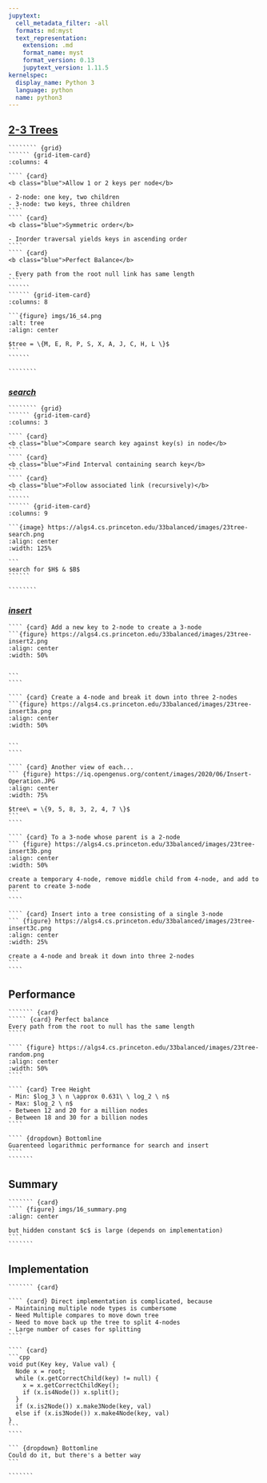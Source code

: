 ```yaml
---
jupytext:
  cell_metadata_filter: -all
  formats: md:myst
  text_representation:
    extension: .md
    format_name: myst
    format_version: 0.13
    jupytext_version: 1.11.5
kernelspec:
  display_name: Python 3
  language: python
  name: python3
---
```


<style>
  .red {color:red}
  .blue {color:#7cc7f9}
  .dblue {color:#011636}
  .green {color:green}
  .orange {color:orangered}
  .purple {color:purple}
  .brown {color:brown}
  iframe {width: 100%; height: 800px}
</style>

## [2-3 Trees](https://www.geeksforgeeks.org/2-3-trees-search-and-insert/)

````````` {div} full-width
```````` {grid}
`````` {grid-item-card}
:columns: 4

```` {card}
<b class="blue">Allow 1 or 2 keys per node</b>

- 2-node: one key, two children
- 3-node: two keys, three children
````
```` {card}
<b class="blue">Symmetric order</b>

- Inorder traversal yields keys in ascending order
````
```` {card}
<b class="blue">Perfect Balance</b>

- Every path from the root null link has same length
````
``````
`````` {grid-item-card}
:columns: 8

```{figure} imgs/16_s4.png
:alt: tree
:align: center

$tree = \{M, E, R, P, S, X, A, J, C, H, L \}$
```
``````

````````
`````````

### [$search$](https://www.geeksforgeeks.org/k-ary-heap/?ref=gcse)

````````` {div} full-width
```````` {grid}
`````` {grid-item-card}
:columns: 3

```` {card} 
<b class="blue">Compare search key against key(s) in node</b>
````
```` {card} 
<b class="blue">Find Interval containing search key</b>
````
```` {card}
<b class="blue">Follow associated link (recursively)</b>
````
``````
`````` {grid-item-card}
:columns: 9

```{image} https://algs4.cs.princeton.edu/33balanced/images/23tree-search.png
:align: center
:width: 125%

```
search for $H$ & $B$
``````

````````
`````````

### [$insert$](https://youtu.be/bhKixY-cZHE)

````` {div} full-width
```` {card} Add a new key to 2-node to create a 3-node
```{figure} https://algs4.cs.princeton.edu/33balanced/images/23tree-insert2.png
:align: center
:width: 50%


```
````
`````

````` {div} full-width
```` {card} Create a 4-node and break it down into three 2-nodes
```{figure} https://algs4.cs.princeton.edu/33balanced/images/23tree-insert3a.png
:align: center
:width: 50%


```
````
`````

````` {div} full-width
```` {card} Another view of each...
``` {figure} https://iq.opengenus.org/content/images/2020/06/Insert-Operation.JPG
:align: center
:width: 75%

$tree\ = \{9, 5, 8, 3, 2, 4, 7 \}$
```
````
`````

````` {div} full-width
```` {card} To a 3-node whose parent is a 2-node
``` {figure} https://algs4.cs.princeton.edu/33balanced/images/23tree-insert3b.png
:align: center
:width: 50%

create a temporary 4-node, remove middle child from 4-node, and add to parent to create 3-node
```
````
`````

````` {div} full-width
```` {card} Insert into a tree consisting of a single 3-node
``` {figure} https://algs4.cs.princeton.edu/33balanced/images/23tree-insert3c.png
:align: center
:width: 25%

create a 4-node and break it down into three 2-nodes
```
````
`````

## Performance

```````` {div} full-width
``````` {card}
````` {card} Perfect balance
Every path from the root to null has the same length
`````

```` {figure} https://algs4.cs.princeton.edu/33balanced/images/23tree-random.png
:align: center
:width: 50%
````

```` {card} Tree Height
- Min: $log_3 \ n \approx 0.631\ \ log_2 \ n$
- Max: $log_2 \ n$
- Between 12 and 20 for a million nodes
- Between 18 and 30 for a billion nodes
````

```` {dropdown} Bottomline
Guarenteed logarithmic performance for search and insert
````
```````
````````

## Summary

```````` {div} full-width
``````` {card}
```` {figure} imgs/16_summary.png
:align: center

but hidden constant $c$ is large (depends on implementation)
````
```````
````````

## Implementation

```````` {div} full-width
``````` {card}

```` {card} Direct implementation is complicated, because
- Maintaining multiple node types is cumbersome
- Need Multiple compares to move down tree
- Need to move back up the tree to split 4-nodes
- Large number of cases for splitting
````

```` {card}
```cpp
void put(Key key, Value val) {
  Node x = root;
  while (x.getCorrectChild(key) != null) {
    x = x.getCorrectChildKey();
    if (x.is4Node()) x.split();
  }
  if (x.is2Node()) x.make3Node(key, val) 
  else if (x.is3Node()) x.make4Node(key, val) 
}
```
````

``` {dropdown} Bottomline
Could do it, but there's a better way
```

```````
````````
